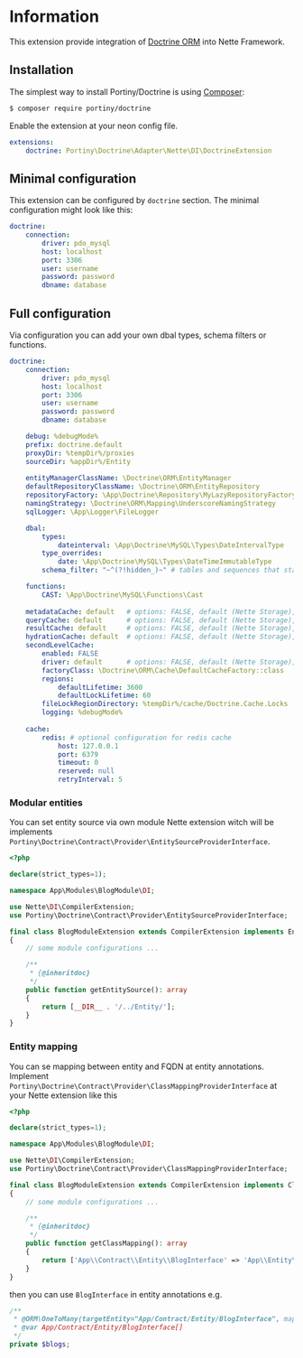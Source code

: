 # Information

This extension provide integration of [Doctrine ORM](http://www.doctrine-project.org/) into Nette Framework.


## Installation

The simplest way to install Portiny/Doctrine is using  [Composer](http://getcomposer.org/):

```sh
$ composer require portiny/doctrine
```

Enable the extension at your neon config file.

```yml
extensions:
    doctrine: Portiny\Doctrine\Adapter\Nette\DI\DoctrineExtension
```

## Minimal configuration

This extension can be configured by `doctrine` section. The minimal configuration might look like this:

```yml
doctrine:
    connection:
        driver: pdo_mysql
        host: localhost
        port: 3306
        user: username
        password: password
        dbname: database
```


## Full configuration

Via configuration you can add your own dbal types, schema filters or functions.

```yml
doctrine:
    connection:
        driver: pdo_mysql
        host: localhost
        port: 3306
        user: username
        password: password
        dbname: database

    debug: %debugMode%
    prefix: doctrine.default
    proxyDir: %tempDir%/proxies
    sourceDir: %appDir%/Entity
    
    entityManagerClassName: \Doctrine\ORM\EntityManager
    defaultRepositoryClassName: \Doctrine\ORM\EntityRepository
    repositoryFactory: \App\Doctrine\Repository\MyLazyRepositoryFactory
    namingStrategy: \Doctrine\ORM\Mapping\UnderscoreNamingStrategy
    sqlLogger: \App\Logger\FileLogger

    dbal:
        types:
            dateinterval: \App\Doctrine\MySQL\Types\DateIntervalType
        type_overrides:
            date: \App\Doctrine\MySQL\Types\DateTimeImmutableType
        schema_filter: "~^(?!hidden_)~" # tables and sequences that start with hidden_ are ingored by Doctrine

    functions:
        CAST: \App\Doctrine\MySQL\Functions\Cast
    
    metadataCache: default   # options: FALSE, default (Nette Storage), redis
    queryCache: default      # options: FALSE, default (Nette Storage), redis
    resultCache: default     # options: FALSE, default (Nette Storage), redis
    hydrationCache: default  # options: FALSE, default (Nette Storage), redis
    secondLevelCache:
        enabled: FALSE
        driver: default      # options: FALSE, default (Nette Storage), redis
        factoryClass: \Doctrine\ORM\Cache\DefaultCacheFactory::class
        regions:
            defaultLifetime: 3600
            defaultLockLifetime: 60
        fileLockRegionDirectory: %tempDir%/cache/Doctrine.Cache.Locks
        logging: %debugMode%
    
    cache:
        redis: # optional configuration for redis cache
            host: 127.0.0.1
            port: 6379
            timeout: 0
            reserved: null
            retryInterval: 5
```

### Modular entities

You can set entity source via own module Nette extension witch will be implements `Portiny\Doctrine\Contract\Provider\EntitySourceProviderInterface`.

```php
<?php

declare(strict_types=1);

namespace App\Modules\BlogModule\DI;

use Nette\DI\CompilerExtension;
use Portiny\Doctrine\Contract\Provider\EntitySourceProviderInterface;

final class BlogModuleExtension extends CompilerExtension implements EntitySourceProviderInterface
{
    // some module configurations ...

    /**
     * {@inheritdoc}
     */
    public function getEntitySource(): array
    {
        return [__DIR__ . '/../Entity/'];
    }
}
```

### Entity mapping

You can se mapping between entity and FQDN at entity annotations. Implement `Portiny\Doctrine\Contract\Provider\ClassMappingProviderInterface` at your Nette extension like this

```php
<?php

declare(strict_types=1);

namespace App\Modules\BlogModule\DI;

use Nette\DI\CompilerExtension;
use Portiny\Doctrine\Contract\Provider\ClassMappingProviderInterface;

final class BlogModuleExtension extends CompilerExtension implements ClassMappingProviderInterface
{
    // some module configurations ...

    /**
     * {@inheritdoc}
     */
    public function getClassMapping(): array
    {
        return ['App\\Contract\\Entity\\BlogInterface' => 'App\\Entity\\Blog'];
    }
}
```

then you can use `BlogInterface` in entity annotations e.g.

```php
/**
 * @ORM\OneToMany(targetEntity="App/Contract/Entity/BlogInterface", mappedBy="author", cascade={"persist"})
 * @var App/Contract/Entity/BlogInterface[]
 */
private $blogs;
```
